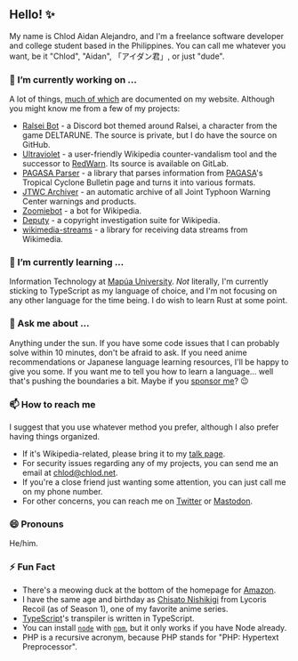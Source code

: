 ## Hello! ✨

My name is Chlod Aidan Alejandro, and I'm a freelance software developer and college student based in the Philippines. You can call me whatever you want, be it "Chlod", "Aidan", 「アイダン君」, or just "dude".

### 🔭 I’m currently working on ...
A lot of things, [much of which](https://chlod.net/projects) are documented on my website. Although you might know me from a few of my projects:
* [Ralsei Bot](https://ralsei.chlod.net) - a Discord bot themed around Ralsei, a character from the game DELTARUNE. The source is private, but I do have the source on GitHub.
* [Ultraviolet](https://gitlab.com/redwarn/ultraviolet) - a user-friendly Wikipedia counter-vandalism tool and the successor to [RedWarn](https://gitlab.com/redwarn/redwarn-web). Its source is available on GitLab.
* [PAGASA Parser](https://pagasa.chlod.net) - a library that parses information from [PAGASA](https://en.wikipedia.org/wiki/PAGASA)'s Tropical Cyclone Bulletin page and turns it into various formats.
* [JTWC Archiver](https://wiki.chlod.net/jtwc) - an automatic archive of all Joint Typhoon Warning Center warnings and products.
* [Zoomiebot](https://zoomiebot.toolforge.org) - a bot for Wikipedia.
* [Deputy](https://github.com/ChlodAlejandro/deputy) - a copyright investigation suite for Wikipedia.
* [wikimedia-streams](https://github.com/ChlodAlejandro/wikimedia-streams) - a library for receiving data streams from Wikimedia.

### 🌱 I’m currently learning ...
Information Technology at [Mapúa University](https://en.wikipedia.org/wiki/Mapúa_University). *Not* literally, I'm currently sticking to TypeScript as my language of choice, and I'm not focusing on any other language for the time being. I do wish to learn Rust at some point.

### 💬 Ask me about ...
Anything under the sun. If you have some code issues that I can probably solve within 10 minutes, don't be afraid to ask. If you need anime recommendations or Japanese language learning resources, I'll be happy to give you some. If you want me to tell you how to learn a language... well that's pushing the boundaries a bit. Maybe if you [sponsor me](https://github.com/sponsors/ChlodAlejandro)? 😉

### 📫 How to reach me
I suggest that you use whatever method you prefer, although I also prefer having things organized.
* If it's Wikipedia-related, please bring it to my [talk page](https://en.wikipedia.org/wiki/User_talk:Chlod).
* For security issues regarding any of my projects, you can send me an email at [chlod@chlod.net](mailto:chlod@chlod.net).
* If you're a close friend just wanting some attention, you can just call me on my phone number.
* For other concerns, you can reach me on [Twitter](https://twitter.com/toolfrog) or [Mastodon](https://mastodon.online/@chlod).

### 😄 Pronouns
He/him.

### ⚡ Fun Fact
* There's a meowing duck at the bottom of the homepage for [Amazon](https://amazon.com).
* I have the same age and birthday as [Chisato Nishikigi](https://lycoris-recoil.com/character/?chara=chisato) from Lycoris Recoil (as of Season 1), one of my favorite anime series.
* [TypeScript](https://github.com/microsoft/typescript)'s transpiler is written in TypeScript.
* You can install [`node`](https://www.nodejs.org) with [`npm`](https://www.npmjs.com/package/node), but it only works if you have Node already.
* PHP is a recursive acronym, because PHP stands for "PHP: Hypertext Preprocessor".
